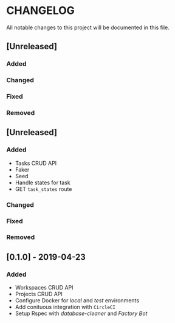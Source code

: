 # CHANGELOG

All notable changes to this project will be documented in this file.

## [Unreleased]

### Added
### Changed
### Fixed
### Removed

## [Unreleased]

### Added

- Tasks CRUD API
- Faker
- Seed
- Handle states for task
- GET `task_states` route

### Changed
### Fixed
### Removed

## [0.1.0] - 2019-04-23

### Added

- Workspaces CRUD API
- Projects CRUD API
- Configure Docker for _local_ and _test_ environments
- Add conituous integration with `CircleCI`
- Setup Rspec with _database-cleaner_ and _Factory Bot_
